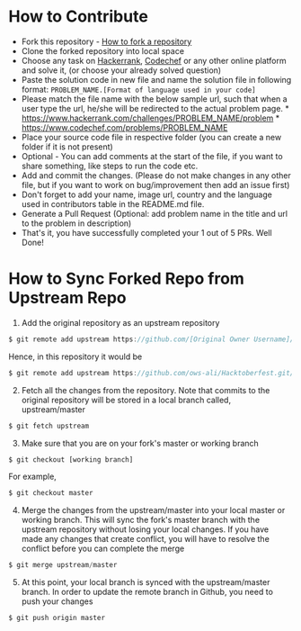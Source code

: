 # How to Contribute


* Fork this repository - [How to fork a repository](https://services.github.com/on-demand/intro-to-github/create-pull-request)
* Clone the forked repository into local space
* Choose any task on [Hackerrank](https://www.hackerrank.com/), [Codechef](https://www.codechef.com/) or any other online platform and solve it, (or choose your already solved question)
* Paste the solution code in new file and name the solution file in following format:
       ```
       PROBLEM_NAME.[Format of language used in your code]
       ```
* Please match the file name with the below sample url, such that when a user type the url, he/she will be redirected to the actual problem page.
       * https://www.hackerrank.com/challenges/PROBLEM_NAME/problem
       * https://www.codechef.com/problems/PROBLEM_NAME
* Place your source code file in respective folder (you can create a new folder if it is not present)
* Optional - You can add comments at the start of the file, if you want to share something, like steps to run the code etc.
* Add and commit the changes. (Please do not make changes in any other file, but if you want to work on bug/improvement then add an issue first)
* Don't forget to add your name, image url, country and the language used in contributors table in the README.md file.
* Generate a Pull Request (Optional: add problem name in the title and url to the problem in description)
* That's it, you have successfully completed your 1 out of 5 PRs. Well Done!


# How to Sync Forked Repo from Upstream Repo


1. Add the original repository as an upstream repository
```javascript
$ git remote add upstream https://github.com/[Original Owner Username]/[Original Repository].git
```
Hence, in this repository it would be
```javascript
$ git remote add upstream https://github.com/ows-ali/Hacktoberfest.git/
```

2. Fetch all the changes from the repository. Note that commits to the original repository will be stored in a local branch called, upstream/master
```javascript
$ git fetch upstream
```

3. Make sure that you are on your fork's master or working branch
```javascript
$ git checkout [working branch]
```
For example,
```javascript
$ git checkout master
```

4. Merge the changes from the upstream/master into  your local master or working branch. This will sync the fork's master branch with the upstream repository without losing your local changes. If you have made any changes that create conflict, you will have to resolve the conflict before you can complete the merge
```javascript
$ git merge upstream/master
```

5. At this point, your local branch is synced with the upstream/master branch. In order to update the remote branch in Github, you need to push your changes
```javascript
$ git push origin master
```
